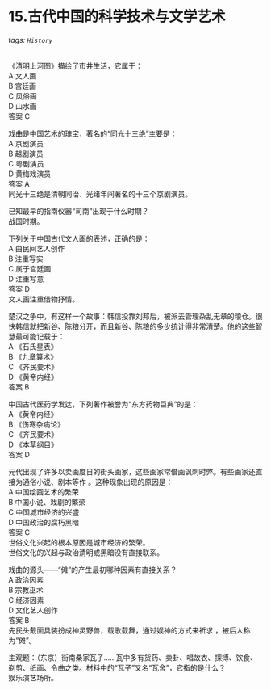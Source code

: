 # 15.古代中国的科学技术与文学艺术

###### tags: `History`

《清明上河图》描绘了市井生活，它属于：  
A 文人画  
B 宫廷画  
C 风俗画  
D 山水画  
答案 C  

戏曲是中国艺术的瑰宝，著名的“同光十三绝”主要是：  
A 京剧演员  
B 越剧演员  
C 粤剧演员  
D 黄梅戏演员  
答案 A  
同光十三绝是清朝同治、光绪年间著名的十三个京剧演员。  

已知最早的指南仪器“司南”出现于什么时期？  
战国时期。  

下列关于中国古代文人画的表述，正确的是：  
A 由民间艺人创作  
B 注重写实  
C 属于宫廷画  
D 注重写意  
答案 D  
文人画注重借物抒情。  

楚汉之争中，有这样一个故事：韩信投靠刘邦后，被派去管理杂乱无章的粮仓。很快韩信就把新谷、陈粮分开，而且新谷、陈粮的多少统计得非常清楚。他的这些智慧最可能记载于：  
A 《石氏星表》  
B 《九章算术》  
C 《齐民要术》  
D 《黄帝内经》  
答案 B  

中国古代医药学发达，下列著作被誉为“东方药物巨典”的是：  
A 《黄帝内经》  
B 《伤寒杂病论》  
C 《齐民要术》  
D 《本草纲目》  
答案 D  

元代出现了许多以卖画度日的街头画家，这些画家常借画讽刺时弊。有些画家还直接为通俗小说、剧本等作 。这种现象出现的原因是：  
A 中国绘画艺术的繁荣  
B 中国小说、戏剧的繁荣  
C 中国城市经济的兴盛  
D 中国政治的腐朽黑暗  
答案 C  
世俗文化兴起的根本原因是城市经济的繁荣。  
世俗文化的兴起与政治清明或黑暗没有直接联系。  

戏曲的源头——“傩”的产生最初哪种因素有直接关系？  
A 政治因素  
B 宗教巫术  
C 经济因素  
D 文化艺人创作  
答案 B  
先民头戴面具装扮成神灵野兽，载歌载舞，通过娱神的方式来祈求 ，被后人称为“傩”。  

主观题：（东京）街南桑家瓦子……瓦中多有货药、卖卦、唱故衣、探搏、饮食、剃剪、纸画、令曲之类。材料中的“瓦子”又名“瓦舍”，它指的是什么？  
娱乐演艺场所。  

